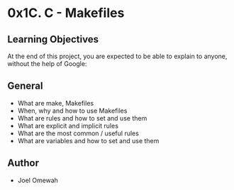 # 0x1C. C - Makefiles

## Learning Objectives
At the end of this project, you are expected to be able to explain to anyone, without the help of Google:

## General
- What are make, Makefiles
- When, why and how to use Makefiles
- What are rules and how to set and use them
- What are explicit and implicit rules
- What are the most common / useful rules
- What are variables and how to set and use them

## Author
- Joel Omewah
